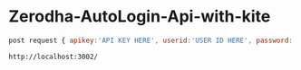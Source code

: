 # Zerodha-AutoLogin-Api-with-kite

```javascript
post request { apikey:'API KEY HERE', userid:'USER ID HERE', password:'TOP SECRET PASSWORD', pin:'PIN' }
```
```
http://localhost:3002/
```
